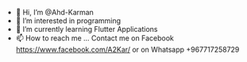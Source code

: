 - 👋 Hi, I’m @Ahd-Karman
- 👀 I’m interested in programming
- 🌱 I’m currently learning Flutter Applications
- 📫 How to reach me ... 
Contact me on Facebook https://www.facebook.com/A2Kar/
or on Whatsapp +967717258729

<!---
Ahd-Karman/Ahd-Karman is a ✨ special ✨ repository because its `README.md` (this file) appears on your GitHub profile.
You can click the Preview link to take a look at your changes.
--->
